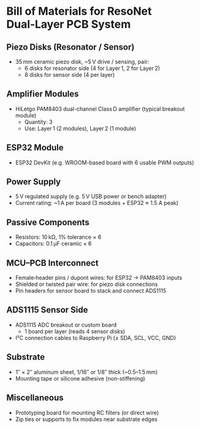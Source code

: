 # Bill of Materials for ResoNet Dual‑Layer PCB System

## Piezo Disks (Resonator / Sensor)
- 35 mm ceramic piezo disk, ~5 V drive / sensing, pair:
  - 6 disks for resonator side (4 for Layer 1, 2 for Layer 2)
  - 8 disks for sensor side (4 per layer)

## Amplifier Modules
- HiLetgo PAM8403 dual-channel Class D amplifier (typical breakout module)
  - Quantity: 3
  - Use: Layer 1 (2 modules), Layer 2 (1 module)

## ESP32 Module
- ESP32 DevKit (e.g. WROOM-based board with 6 usable PWM outputs)

## Power Supply
- 5 V regulated supply (e.g. 5 V USB power or bench adapter)
- Current rating: ~1 A per board (3 modules + ESP32 ≈ 1.5 A peak)

## Passive Components
- Resistors: 10 kΩ, 1% tolerance × 6
- Capacitors: 0.1 µF ceramic × 6

## MCU–PCB Interconnect
- Female‑header pins / dupont wires: for ESP32 → PAM8403 inputs
- Shielded or twisted pair wire: for piezo disk connections
- Pin headers for sensor board to stack and connect ADS1115

## ADS1115 Sensor Side
- ADS1115 ADC breakout or custom board
  - 1 board per layer (reads 4 sensor disks)
- I²C connection cables to Raspberry Pi (± SDA, SCL, VCC, GND)

## Substrate
- 1″ × 2″ aluminum sheet, 1/16″ or 1/8″ thick (~0.5–1.5 mm)
- Mounting tape or silicone adhesive (non-stiffening)

## Miscellaneous
- Prototyping board for mounting RC filters (or direct wire)
- Zip ties or supports to fix modules near substrate edges
